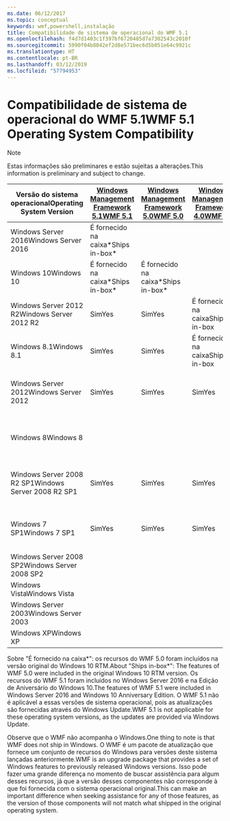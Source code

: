 ```yaml
---
ms.date: 06/12/2017
ms.topic: conceptual
keywords: wmf,powershell,instalação
title: Compatibilidade de sistema de operacional do WMF 5.1
ms.openlocfilehash: f4d7d1403c1f397bf6720485d7a7302543c2010f
ms.sourcegitcommit: 5990f04b8042ef2d8e571bec6d5b051e64c9921c
ms.translationtype: HT
ms.contentlocale: pt-BR
ms.lasthandoff: 03/12/2019
ms.locfileid: "57794953"
---
```

# <a name="wmf-51-operating-system-compatibility"></a><span data-ttu-id="406d1-103">Compatibilidade de sistema de operacional do WMF 5.1</span><span class="sxs-lookup"><span data-stu-id="406d1-103">WMF 5.1 Operating System Compatibility</span></span>

> [!NOTE]
> <span data-ttu-id="406d1-104">Estas informações são preliminares e estão sujeitas a alterações.</span><span class="sxs-lookup"><span data-stu-id="406d1-104">This information is preliminary and subject to change.</span></span>

| <span data-ttu-id="406d1-105">Versão do sistema operacional</span><span class="sxs-lookup"><span data-stu-id="406d1-105">Operating System Version</span></span> | [<span data-ttu-id="406d1-106">Windows Management Framework 5.1</span><span class="sxs-lookup"><span data-stu-id="406d1-106">WMF 5.1</span></span>](https://aka.ms/wmf51download) | [<span data-ttu-id="406d1-107">Windows Management Framework 5.0</span><span class="sxs-lookup"><span data-stu-id="406d1-107">WMF 5.0</span></span>](https://aka.ms/wmf5download) | [<span data-ttu-id="406d1-108">Windows Management Framework 4.0</span><span class="sxs-lookup"><span data-stu-id="406d1-108">WMF 4.0</span></span>](https://aka.ms/wmf4download) |  [<span data-ttu-id="406d1-109">WMF 3.0</span><span class="sxs-lookup"><span data-stu-id="406d1-109">WMF 3.0</span></span>](https://aka.ms/wmf3download) | [<span data-ttu-id="406d1-110">WMF 2.0</span><span class="sxs-lookup"><span data-stu-id="406d1-110">WMF 2.0</span></span>](https://aka.ms/wmf2download) |
| ------------------------ | ----------- | ----------- | ----------- | ------------ |  ------------- |
| <span data-ttu-id="406d1-111">Windows Server 2016</span><span class="sxs-lookup"><span data-stu-id="406d1-111">Windows Server 2016</span></span> | <span data-ttu-id="406d1-112">É fornecido na caixa\*</span><span class="sxs-lookup"><span data-stu-id="406d1-112">Ships in-box\*</span></span> |  |  |  |  |
| <span data-ttu-id="406d1-113">Windows 10</span><span class="sxs-lookup"><span data-stu-id="406d1-113">Windows 10</span></span> | <span data-ttu-id="406d1-114">É fornecido na caixa\*</span><span class="sxs-lookup"><span data-stu-id="406d1-114">Ships in-box\*</span></span> | <span data-ttu-id="406d1-115">É fornecido na caixa\*</span><span class="sxs-lookup"><span data-stu-id="406d1-115">Ships in-box\*</span></span>  | | | |
| <span data-ttu-id="406d1-116">Windows Server 2012 R2</span><span class="sxs-lookup"><span data-stu-id="406d1-116">Windows Server 2012 R2</span></span>| <span data-ttu-id="406d1-117">Sim</span><span class="sxs-lookup"><span data-stu-id="406d1-117">Yes</span></span> | <span data-ttu-id="406d1-118">Sim</span><span class="sxs-lookup"><span data-stu-id="406d1-118">Yes</span></span> | <span data-ttu-id="406d1-119">É fornecido na caixa</span><span class="sxs-lookup"><span data-stu-id="406d1-119">Ships in-box</span></span> |  |  |
| <span data-ttu-id="406d1-120">Windows 8.1</span><span class="sxs-lookup"><span data-stu-id="406d1-120">Windows 8.1</span></span> | <span data-ttu-id="406d1-121">Sim</span><span class="sxs-lookup"><span data-stu-id="406d1-121">Yes</span></span> | <span data-ttu-id="406d1-122">Sim</span><span class="sxs-lookup"><span data-stu-id="406d1-122">Yes</span></span> |  <span data-ttu-id="406d1-123">É fornecido na caixa</span><span class="sxs-lookup"><span data-stu-id="406d1-123">Ships in-box</span></span> |  |  |
| <span data-ttu-id="406d1-124">Windows Server 2012</span><span class="sxs-lookup"><span data-stu-id="406d1-124">Windows Server 2012</span></span> | <span data-ttu-id="406d1-125">Sim</span><span class="sxs-lookup"><span data-stu-id="406d1-125">Yes</span></span> | <span data-ttu-id="406d1-126">Sim</span><span class="sxs-lookup"><span data-stu-id="406d1-126">Yes</span></span> | <span data-ttu-id="406d1-127">Sim</span><span class="sxs-lookup"><span data-stu-id="406d1-127">Yes</span></span> |  <span data-ttu-id="406d1-128">É fornecido na caixa</span><span class="sxs-lookup"><span data-stu-id="406d1-128">Ships in-box</span></span> | |
| <span data-ttu-id="406d1-129">Windows 8</span><span class="sxs-lookup"><span data-stu-id="406d1-129">Windows 8</span></span> |  |  |  | <span data-ttu-id="406d1-130">É fornecido na caixa</span><span class="sxs-lookup"><span data-stu-id="406d1-130">Ships in-box</span></span> | |
| <span data-ttu-id="406d1-131">Windows Server 2008 R2 SP1</span><span class="sxs-lookup"><span data-stu-id="406d1-131">Windows Server 2008 R2 SP1</span></span> | <span data-ttu-id="406d1-132">Sim</span><span class="sxs-lookup"><span data-stu-id="406d1-132">Yes</span></span> | <span data-ttu-id="406d1-133">Sim</span><span class="sxs-lookup"><span data-stu-id="406d1-133">Yes</span></span> | <span data-ttu-id="406d1-134">Sim</span><span class="sxs-lookup"><span data-stu-id="406d1-134">Yes</span></span> |  <span data-ttu-id="406d1-135">Sim</span><span class="sxs-lookup"><span data-stu-id="406d1-135">Yes</span></span>| <span data-ttu-id="406d1-136">É fornecido na caixa</span><span class="sxs-lookup"><span data-stu-id="406d1-136">Ships in-box</span></span> |
| <span data-ttu-id="406d1-137">Windows 7 SP1</span><span class="sxs-lookup"><span data-stu-id="406d1-137">Windows 7 SP1</span></span>  | <span data-ttu-id="406d1-138">Sim</span><span class="sxs-lookup"><span data-stu-id="406d1-138">Yes</span></span> | <span data-ttu-id="406d1-139">Sim</span><span class="sxs-lookup"><span data-stu-id="406d1-139">Yes</span></span> | <span data-ttu-id="406d1-140">Sim</span><span class="sxs-lookup"><span data-stu-id="406d1-140">Yes</span></span> | <span data-ttu-id="406d1-141">Sim</span><span class="sxs-lookup"><span data-stu-id="406d1-141">Yes</span></span> | <span data-ttu-id="406d1-142">É fornecido na caixa</span><span class="sxs-lookup"><span data-stu-id="406d1-142">Ships in-box</span></span> |
| <span data-ttu-id="406d1-143">Windows Server 2008 SP2</span><span class="sxs-lookup"><span data-stu-id="406d1-143">Windows Server 2008 SP2</span></span> | | | | <span data-ttu-id="406d1-144">Sim</span><span class="sxs-lookup"><span data-stu-id="406d1-144">Yes</span></span> | <span data-ttu-id="406d1-145">Sim</span><span class="sxs-lookup"><span data-stu-id="406d1-145">Yes</span></span> |
| <span data-ttu-id="406d1-146">Windows Vista</span><span class="sxs-lookup"><span data-stu-id="406d1-146">Windows Vista</span></span> | | | | | <span data-ttu-id="406d1-147">Sim</span><span class="sxs-lookup"><span data-stu-id="406d1-147">Yes</span></span> |
| <span data-ttu-id="406d1-148">Windows Server 2003</span><span class="sxs-lookup"><span data-stu-id="406d1-148">Windows Server 2003</span></span>| | | |  | <span data-ttu-id="406d1-149">Sim</span><span class="sxs-lookup"><span data-stu-id="406d1-149">Yes</span></span> |
| <span data-ttu-id="406d1-150">Windows XP</span><span class="sxs-lookup"><span data-stu-id="406d1-150">Windows XP</span></span> | | | |  | <span data-ttu-id="406d1-151">Sim</span><span class="sxs-lookup"><span data-stu-id="406d1-151">Yes</span></span> |

<span data-ttu-id="406d1-152">Sobre "É fornecido na caixa\*": os recursos do WMF 5.0 foram incluídos na versão original do Windows 10 RTM.</span><span class="sxs-lookup"><span data-stu-id="406d1-152">About "Ships in-box\*": The features of WMF 5.0 were included in the original Windows 10 RTM version.</span></span>
<span data-ttu-id="406d1-153">Os recursos do WMF 5.1 foram incluídos no Windows Server 2016 e na Edição de Aniversário do Windows 10.</span><span class="sxs-lookup"><span data-stu-id="406d1-153">The features of WMF 5.1 were included in Windows Server 2016 and Windows 10 Anniversary Edition.</span></span>
<span data-ttu-id="406d1-154">O WMF 5.1 não é aplicável a essas versões de sistema operacional, pois as atualizações são fornecidas através do Windows Update.</span><span class="sxs-lookup"><span data-stu-id="406d1-154">WMF 5.1 is not applicable for these operating system versions, as the updates are provided via Windows Update.</span></span>

<span data-ttu-id="406d1-155">Observe que o WMF não acompanha o Windows.</span><span class="sxs-lookup"><span data-stu-id="406d1-155">One thing to note is that WMF does not ship in Windows.</span></span>
<span data-ttu-id="406d1-156">O WMF é um pacote de atualização que fornece um conjunto de recursos do Windows para versões deste sistema lançadas anteriormente.</span><span class="sxs-lookup"><span data-stu-id="406d1-156">WMF is an upgrade package that provides a set of Windows features to previously released Windows versions.</span></span>
<span data-ttu-id="406d1-157">Isso pode fazer uma grande diferença no momento de buscar assistência para algum desses recursos, já que a versão desses componentes não corresponde à que foi fornecida com o sistema operacional original.</span><span class="sxs-lookup"><span data-stu-id="406d1-157">This can make an important difference when seeking assistance for any of those features, as the version of those components will not match what shipped in the original operating system.</span></span>
